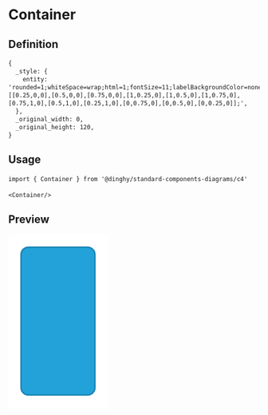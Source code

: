# Container

## Definition

```
{
  _style: { 
    entity: 'rounded=1;whiteSpace=wrap;html=1;fontSize=11;labelBackgroundColor=none;fillColor=#23A2D9;fontColor=#ffffff;align=center;arcSize=10;strokeColor=#0E7DAD;metaEdit=1;resizable=0;points=[[0.25,0,0],[0.5,0,0],[0.75,0,0],[1,0.25,0],[1,0.5,0],[1,0.75,0],[0.75,1,0],[0.5,1,0],[0.25,1,0],[0,0.75,0],[0,0.5,0],[0,0.25,0]];',
  },
  _original_width: 0,
  _original_height: 120,
}
```

## Usage

```
import { Container } from '@dinghy/standard-components-diagrams/c4'

<Container/>
```

## Preview

<img src="./container.png" width="200"/>
